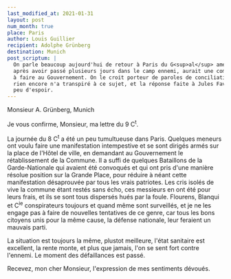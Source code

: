 ```yaml
---
last_modified_at: 2021-01-31
layout: post
num_month: true
place: Paris
author: Louis Guillier
recipient: Adolphe Grünberg
destination: Munich
post_scriptum: |
  On parle beaucoup aujourd'hui de retour à Paris du G<sup>al</sup> américain Burnside qui
  après avoir passé plusieurs jours dans le camp ennemi, aurait une communication
  à faire au Gouvernement. On le croit porteur de paroles de conciliation, mais
  rien encore n'a transpiré à ce sujet, et la réponse faite à Jules Favre laisse
  peu d'espoir.
---
```


Monsieur A. Grünberg, Munich


Je vous confirme, Monsieur, ma lettre du 9 C<sup>t</sup>.

La journée du 8 C<sup>t</sup> a été un peu tumultueuse dans Paris. Quelques meneurs ont
voulu faire une manifestation intempestive et se sont dirigés armés sur la
place de l'Hôtel de ville, en demandant au Gouvernement le rétablissement de la
Commune. Il a suffi de quelques Bataillons de la Garde-Nationale qui avaient
été convoqués et qui ont pris d'une manière résolue position sur la Grande
Place, pour réduire à néant cette manifestation désaprouvée par tous les vrais
patriotes. Les cris isolés de vive la commune étant restés sans écho, ces
messieurs en ont été pour leurs frais, et ils se sont tous dispersés hués par
la foule. Flourens, Blanqui et C<sup>ie</sup> conspirateurs toujours et quand même sont
surveillés, et je ne les engage pas à faire de nouvelles tentatives de ce
genre, car tous les bons citoyens unis pour la même cause, la défense
nationale, leur feraient un mauvais parti.

La situation est toujours la même, plustot meilleure, l'état sanitaire est
excellent, la rente monte, et plus que jamais, l'on se sent fort contre
l'ennemi. Le moment des défaillances est passé.

Recevez, mon cher Monsieur, l'expression de mes sentiments dévoués.
